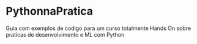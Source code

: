 # PythonnaPratica
Guia com exemplos de codigo para um curso totalmente Hands On sobre praticas de desenvolvimento e ML com Python
